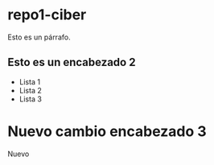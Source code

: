 # repo1-ciber

Esto es un párrafo.

## Esto es un encabezado 2

- Lista 1
- Lista 2
- Lista 3

# Nuevo cambio encabezado 3

Nuevo
